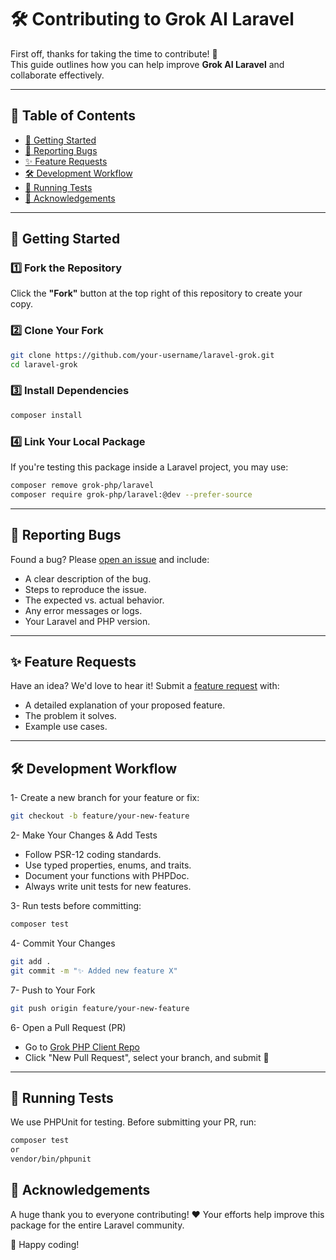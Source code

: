 # 🛠 Contributing to Grok AI Laravel

First off, thanks for taking the time to contribute! 🎉  
This guide outlines how you can help improve **Grok AI Laravel** and collaborate effectively.

---

## 📖 Table of Contents
- [🚀 Getting Started](#-getting-started)
- [🐛 Reporting Bugs](#-reporting-bugs)
- [✨ Feature Requests](#-feature-requests)
- [🛠 Development Workflow](#-development-workflow)
- [🧪 Running Tests](#-running-tests)
- [🙌 Acknowledgements](#-acknowledgements)

---

## 🚀 Getting Started

### 1️⃣ Fork the Repository
Click the **"Fork"** button at the top right of this repository to create your copy.

### 2️⃣ Clone Your Fork
```sh
git clone https://github.com/your-username/laravel-grok.git
cd laravel-grok
```

### 3️⃣ Install Dependencies

```sh
composer install
```

### 4️⃣ Link Your Local Package
If you're testing this package inside a Laravel project, you may use:

```sh
composer remove grok-php/laravel
composer require grok-php/laravel:@dev --prefer-source
```

---

## 🐛 Reporting Bugs
Found a bug? Please [open an issue](https://github.com/grok-php/laravel/issues) and include:

- A clear description of the bug.
- Steps to reproduce the issue.
- The expected vs. actual behavior.
- Any error messages or logs.
- Your Laravel and PHP version.

---

## ✨ Feature Requests
Have an idea? We'd love to hear it!
Submit a [feature request](https://github.com/grok-php/laravel/issues) with:

- A detailed explanation of your proposed feature.
- The problem it solves.
- Example use cases.

---

## 🛠 Development Workflow

1- Create a new branch for your feature or fix:

```sh
git checkout -b feature/your-new-feature
```

2- Make Your Changes & Add Tests
- Follow PSR-12 coding standards.
- Use typed properties, enums, and traits.
- Document your functions with PHPDoc.
- Always write unit tests for new features.

3- Run tests before committing:

```sh
composer test
```
4- Commit Your Changes

```sh
git add .
git commit -m "✨ Added new feature X"
```

7- Push to Your Fork

```sh
git push origin feature/your-new-feature
```

6- Open a Pull Request (PR)
- Go to [Grok PHP Client Repo](https://github.com/grok-php/laravel/pulls)
- Click "New Pull Request", select your branch, and submit 🚀

---

## 🧪 Running Tests
We use PHPUnit for testing. Before submitting your PR, run:

```sh
composer test
or
vendor/bin/phpunit
```

## 🙌 Acknowledgements
A huge thank you to everyone contributing! ❤️ Your efforts help improve this package for the entire Laravel community.

🚀 Happy coding!